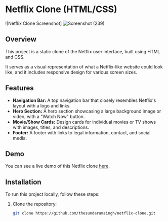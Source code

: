 # Netflix Clone (HTML/CSS)

![Netflix Clone Screenshot]
![Screenshot (239)](https://github.com/thesundaramsingh/Internship_projects/assets/136719507/387f2bc3-5f55-4e08-ac57-b18513ddbcb5)


## Overview

This project is a static clone of the Netflix user interface, built using HTML and CSS. 

It serves as a visual representation of what a Netflix-like website could look like, and it includes responsive design for various screen sizes.

## Features

- **Navigation Bar:** A top navigation bar that closely resembles Netflix's layout with a logo and links.
- **Hero Section:** A hero section showcasing a large background image or video, with a "Watch Now" button.
- **Movie/Show Cards:** Design cards for individual movies or TV shows with images, titles, and descriptions.
- **Footer:** A footer with links to legal information, contact, and social media.

## Demo

You can see a live demo of this Netflix clone [here](https://netflix-0-clone.netlify.app/).

## Installation

To run this project locally, follow these steps:

1. Clone the repository:

   ```bash
   git clone https://github.com/thesundaramsingh/netflix-clone.git
